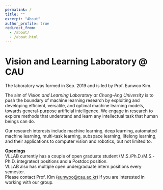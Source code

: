 ```yaml
---
permalink: /
title: ""
excerpt: "About"
author_profile: true
redirect_from: 
  - /about/
  - /about.html
---
```


# Vision and Learning Laboratory @ CAU

The laboratory was formed in Sep. 2019 and is led by Prof. Eunwoo Kim.  

The aim of *Vision and Learning Laboratory at Chung-Ang University* is to push the boundary of machine learning research by exploiting and developing efficient, versatile, and optimal machine learning models, towards general-purpose artificial intelligence.
We engage in research to explore methods that understand and learn any intellectual task that human beings can do.

Our research interests include machine learning, deep learning, automated machine learning, multi-task learning, subspace learning, lifelong learning, and their applications to computer vision and robotics, but not limited to.


**Openings**     
VLLAB currently has a couple of open graduate student (M.S./Ph.D./M.S.-Ph.D. integrated) positions and a Postdoc position.       
VLLAB also has multiple open undergraduate intern positions every semester.       
Please contact Prof. Kim (eunwoo@cau.ac.kr) if you are interested in working with our group.
